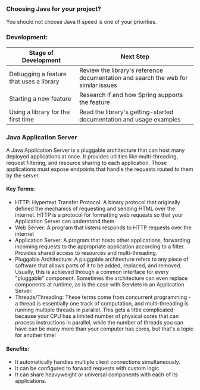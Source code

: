 ### Choosing Java for your project? 
You should not choose Java If speed is one of your priorities.

### Development:

| Stage of Development                    |  Next Step  |
| ----------------------------------------| ----------- |
| Debugging a feature that uses a library | Review the library's reference documentation and search the web for similar issues       |
| Starting a new feature                  | Research if and how Spring supports the feature        |
| Using a library for the first time      | Read the library's getting-started documentation and usage examples |

### Java Application Server
A Java Application Server is a pluggable architecture that can host many deployed applications at once. It provides utilities like multi-threading, request filtering, and resource sharing to each application. Those applications must expose endpoints that handle the requests routed to them by the server.

#### Key Terms:
- HTTP: Hypertext Transfer Protocol. A binary protocol that originally defined the mechanics of requesting and sending HTML over the internet. HTTP is a protocol for formatting web requests so that your Application Server can understand them
- Web Server: A program that listens responds to HTTP requests over the internet
- Application Server: A program that hosts other applications, forwarding incoming requests to the appropriate application according to a filter. Provides shared access to resources and multi-threading.
- Pluggable Architecture: A pluggable architecture refers to any piece of software that allows parts of it to be added, replaced, and removed. Usually, this is achieved through a common interface for every "pluggable" component. Sometimes the architecture can even replace components at runtime, as is the case with Servlets in an Application Server.
- Threads/Threading: These terms come from concurrent programming - a thread is essentially one track of computation, and multi-threading is running multiple threads in parallel. This gets a little complicated because your CPU has a limited number of physical cores that can process instructions in parallel, while the number of threads you can have can be many more than your computer has cores, but that's a topic for another time!


#### Benefits:
- It automatically handles multiple client connections simultaneously.
- It can be configured to forward requests with custom logic.
- It can share heavyweight or universal components with each of its applications.
